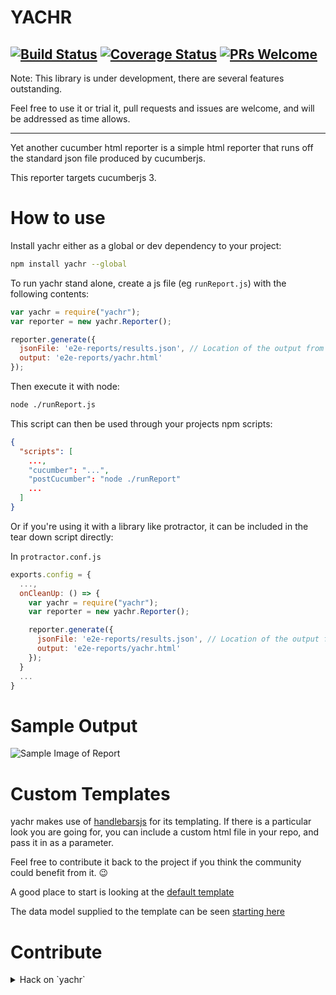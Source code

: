 # YACHR
[![Build Status](https://travis-ci.org/yachr/yachr.svg?branch=GH-55)](https://travis-ci.org/yachr/yachr/branches)
[![Coverage Status](https://coveralls.io/repos/github/yachr/yachr/badge.svg?branch=develop)](https://coveralls.io/github/yachr/yachr?branch=develop)
[![PRs Welcome](https://img.shields.io/badge/PRs-welcome-brightgreen.svg?style=flat-square)](http://makeapullrequest.com)
---
Note: This library is under development, there are several features outstanding.

Feel free to use it or trial it, pull requests and issues are welcome, and will be addressed as time allows.

---
Yet another cucumber html reporter is a simple html reporter that runs off the standard json file produced by cucumberjs.

This reporter targets cucumberjs 3.

# How to use

Install yachr either as a global or dev dependency to your project:

```bash
npm install yachr --global
```

To run yachr stand alone, create a js file (eg `runReport.js`) with the following contents:

```javascript
var yachr = require("yachr");
var reporter = new yachr.Reporter();

reporter.generate({
  jsonFile: 'e2e-reports/results.json', // Location of the output from running cucumberjs
  output: 'e2e-reports/yachr.html'
});
```

Then execute it with node:

```bash
node ./runReport.js
```

This script can then be used through your projects npm scripts:

```json
{
  "scripts": [
    ...,
    "cucumber": "...",
    "postCucumber": "node ./runReport"
    ...
  ]
}
```

Or if you're using it with a library like protractor, it can be included in the tear down script directly:

In `protractor.conf.js`
```javascript
exports.config = {
  ...,
  onCleanUp: () => {
    var yachr = require("yachr");
    var reporter = new yachr.Reporter();

    reporter.generate({
      jsonFile: 'e2e-reports/results.json', // Location of the output from running cucumberjs
      output: 'e2e-reports/yachr.html'
    });
  }
  ...
}
```

# Sample Output
![Sample Image of Report](https://i.imgur.com/cDJ5VYk.png)

# Custom Templates
yachr makes use of [handlebarsjs](https://handlebarsjs.com/) for its templating. If there is a particular look you are going for, you can include a custom html file in your repo, and pass it in as a parameter.

Feel free to contribute it back to the project if you think the community could benefit from it. :wink:

A good place to start is looking at the [default template](src/templates/standard.html)

The data model supplied to the template can be seen [starting here](src/models/htmlModel.ts)

# Contribute

<details>
<summary>
Hack on `yachr`
</summary>

Clone the repo
Run `npm install`

Hack away.

[sampleUsageFile.ts](src\sampleUsageFile.ts) gets transpiled into the dist folder when `npm build` is run, this is useful for checking how it runs with node:

From the root:
`node dist/src/sampleUsageFile.js`

Should produced `dist/samples/report.html`

## Testing out changes to the html template
When making changes to the template its good to see those changes applied as you go.

One option to do this if you're using the templating system, is to get the unit tests to run as you make changes.

As a starting point, the 'should generate a report' test in the reporter.spec.ts will generate a basic looking report.

This can be run on its own by updating the test's `it` to use the only function:

```
it.only('should generate a report', () => {
```

Don't commit this line though!

One last step is to comment out the code that cleans up the test and removes the generated html. This should be the last line of the test, and has a helpful comment to point it out for you.
# CI
yachr is monitored by Travis-ci. when a change is detected Travis-ci will pull the repo and execute `npm run ci`. Travis will run `ci` before accepting a pull request.

# Pre-commit hooks
To keep the build tags aligned to each branch, we're using this pre-commit setup in git.
When the readme is committed, the tag will be updated to reflect the current branch.

The commit hooks for this repo can be found under the `.githooks` folder. A
`setup.sh` script is provided for ease of setting up local developer environments
to use these commit hooks.

As new commit hooks are added, the `setup.sh` script should be maintained to ensure
that all hooks can be loaded as part of the onboarding process.

The `pre-commit` hook is configured to auto-load the current version of the `pre-commit.py`
python script. This will ensure that any changes made to the pre-commit script
are synchronised with the developer's environment.

It should be noted that because the pre-commit hook uses a python script, [python](https://www.python.org/downloads/) needs to be installed and accessible from the developer's PATH environment variable.

</details>
